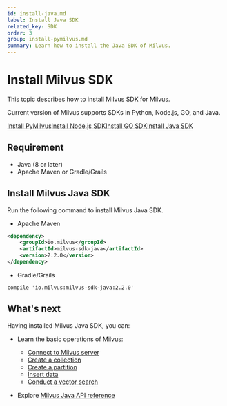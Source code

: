 ```yaml
---
id: install-java.md
label: Install Java SDK
related_key: SDK
order: 3
group: install-pymilvus.md
summary: Learn how to install the Java SDK of Milvus.
---
```


# Install Milvus SDK

This topic describes how to install Milvus SDK for Milvus.

Current version of Milvus supports SDKs in Python, Node.js, GO, and Java.

<div class="tab-wrapper"><a href="install-pymilvus.md" class=''>Install PyMilvus</a><a href="install-node.md" class=''>Install Node.js SDK</a><a href="install-go.md" class=''>Install GO SDK</a><a href="install-java.md" class='active '>Install Java SDK</a></div>

## Requirement

- Java (8 or later)
- Apache Maven or Gradle/Grails

## Install Milvus Java SDK

Run the following command to install Milvus Java SDK.

- Apache Maven

```xml
<dependency>
    <groupId>io.milvus</groupId>
    <artifactId>milvus-sdk-java</artifactId>
    <version>2.2.0</version>
</dependency>
```

- Gradle/Grails

```
compile 'io.milvus:milvus-sdk-java:2.2.0'
```

## What's next

Having installed Milvus Java SDK, you can:

- Learn the basic operations of Milvus:
  - [Connect to Milvus server](manage_connection.md)
  - [Create a collection](create_collection.md)
  - [Create a partition](create_partition.md)
  - [Insert data](insert_data.md)
  - [Conduct a vector search](search.md)

- Explore [Milvus Java API reference](/api-reference/java/v2.2.0/index.html)


